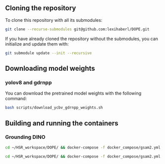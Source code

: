 ## Cloning the repository

To clone this repository with all its submodules:
```bash
git clone --recurse-submodules git@github.com:lexihaberl/DOPE.git
```

If you have already cloned the repository without the submodules, you can initialize and update them with:
```bash
git submodule update --init --recursive
```

## Downloading model weights
### yolov8 and gdrnpp
You can download the pretrained model weights with the following command:
```bash
bash scripts/download_ycbv_gdrnpp_weights.sh
```

## Building and running the containers
### Grounding DINO
```bash
cd ~/HSR_workspace/DOPE/ && docker-compose -f docker_compose/gsam2.yml up --build
```
```bash
cd ~/HSR_workspace/DOPE/ && docker-compose -f docker_compose/gsam2.yml up
```

